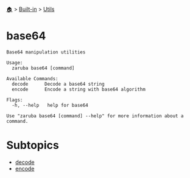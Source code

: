 <!--startTocHeader-->
[🏠](../../../README.md) > [Built-in](../../README.md) > [Utils](../README.md)
# base64
<!--endTocHeader-->

```
Base64 manipulation utilities

Usage:
  zaruba base64 [command]

Available Commands:
  decode      Decode a base64 string
  encode      Encode a string with base64 algorithm

Flags:
  -h, --help   help for base64

Use "zaruba base64 [command] --help" for more information about a command.

```

<!--startTocSubtopic-->
# Subtopics
- [decode](decode.md)
- [encode](encode.md)
<!--endTocSubtopic-->